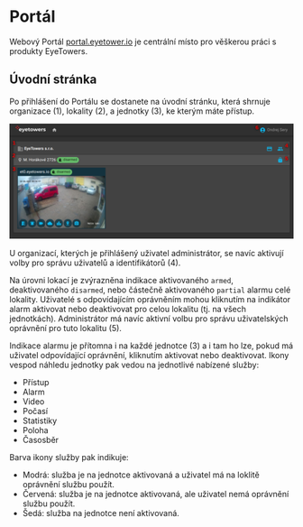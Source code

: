 # Portál

Webový Portál [portal.eyetower.io](https://portal.eyetowers.io/) je centrální místo pro věškerou
práci s produkty EyeTowers.

## Úvodní stránka

Po přihlášení do Portálu se dostanete na úvodní stránku, která shrnuje organizace (1), lokality (2),
a jednotky (3), ke kterým máte přístup.

![Úvodní stránka](../_media/customers_overview.png)

U organizací, kterých je přihlášený uživatel administrátor, se navíc aktivují volby pro správu
uživatelů a identifikátorů (4).

Na úrovni lokací je zvýrazněna indikace aktivovaného `armed`, deaktivovaného `disarmed`, nebo
částečně aktivovaného `partial` alarmu celé lokality. Uživatelé s odpovídajícím oprávněním mohou
kliknutím na indikátor alarm aktivovat nebo deaktivovat pro celou lokalitu (tj. na všech
jednotkách). Administrátor má navíc aktivní volbu pro správu uživatelských oprávnění pro tuto
lokalitu (5).

Indikace alarmu je přítomna i na každé jednotce (3) a i tam ho lze, pokud má uživatel odpovídající
oprávnění, kliknutím aktivovat nebo deaktivovat. Ikony vespod náhledu jednotky pak vedou na
jednotlivé nabízené služby:

- Přístup
- Alarm
- Video
- Počasí
- Statistiky
- Poloha
- Časosběr

Barva ikony služby pak indikuje:

- Modrá: služba je na jednotce aktivovaná a uživatel má na loklitě oprávnění službu použít.
- Červená: služba je na jednotce aktivovaná, ale uživatel nemá oprávnění službu použít.
- Šedá: služba na jednotce není aktivovaná.
